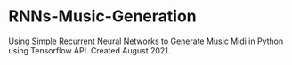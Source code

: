 # RNNs-Music-Generation
Using Simple Recurrent Neural Networks to Generate Music Midi in Python using Tensorflow API. Created August 2021.
